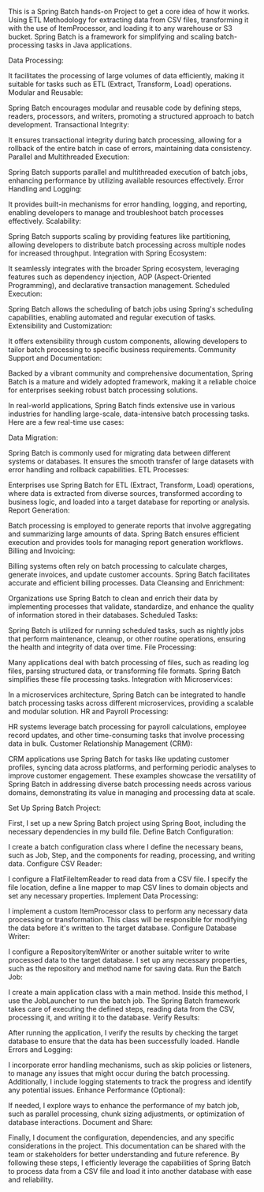 This is a Spring Batch hands-on Project to get a core idea of how it works. Using ETL Methodology for extracting data from CSV files, transforming it with the use of ItemProcessor, and loading it to any warehouse or S3 bucket.
Spring Batch is a framework for simplifying and scaling batch-processing tasks in Java applications.

Data Processing:

It facilitates the processing of large volumes of data efficiently, making it suitable for tasks such as ETL (Extract, Transform, Load) operations.
Modular and Reusable:

Spring Batch encourages modular and reusable code by defining steps, readers, processors, and writers, promoting a structured approach to batch development.
Transactional Integrity:

It ensures transactional integrity during batch processing, allowing for a rollback of the entire batch in case of errors, maintaining data consistency.
Parallel and Multithreaded Execution:

Spring Batch supports parallel and multithreaded execution of batch jobs, enhancing performance by utilizing available resources effectively.
Error Handling and Logging:

It provides built-in mechanisms for error handling, logging, and reporting, enabling developers to manage and troubleshoot batch processes effectively.
Scalability:

Spring Batch supports scaling by providing features like partitioning, allowing developers to distribute batch processing across multiple nodes for increased throughput.
Integration with Spring Ecosystem:

It seamlessly integrates with the broader Spring ecosystem, leveraging features such as dependency injection, AOP (Aspect-Oriented Programming), and declarative transaction management.
Scheduled Execution:

Spring Batch allows the scheduling of batch jobs using Spring's scheduling capabilities, enabling automated and regular execution of tasks.
Extensibility and Customization:

It offers extensibility through custom components, allowing developers to tailor batch processing to specific business requirements.
Community Support and Documentation:

Backed by a vibrant community and comprehensive documentation, Spring Batch is a mature and widely adopted framework, making it a reliable choice for enterprises seeking robust batch processing solutions.

In real-world applications, Spring Batch finds extensive use in various industries for handling large-scale, data-intensive batch processing tasks. Here are a few real-time use cases:

Data Migration:

Spring Batch is commonly used for migrating data between different systems or databases. It ensures the smooth transfer of large datasets with error handling and rollback capabilities.
ETL Processes:

Enterprises use Spring Batch for ETL (Extract, Transform, Load) operations, where data is extracted from diverse sources, transformed according to business logic, and loaded into a target database for reporting or analysis.
Report Generation:

Batch processing is employed to generate reports that involve aggregating and summarizing large amounts of data. Spring Batch ensures efficient execution and provides tools for managing report generation workflows.
Billing and Invoicing:

Billing systems often rely on batch processing to calculate charges, generate invoices, and update customer accounts. Spring Batch facilitates accurate and efficient billing processes.
Data Cleansing and Enrichment:

Organizations use Spring Batch to clean and enrich their data by implementing processes that validate, standardize, and enhance the quality of information stored in their databases.
Scheduled Tasks:

Spring Batch is utilized for running scheduled tasks, such as nightly jobs that perform maintenance, cleanup, or other routine operations, ensuring the health and integrity of data over time.
File Processing:

Many applications deal with batch processing of files, such as reading log files, parsing structured data, or transforming file formats. Spring Batch simplifies these file processing tasks.
Integration with Microservices:

In a microservices architecture, Spring Batch can be integrated to handle batch processing tasks across different microservices, providing a scalable and modular solution.
HR and Payroll Processing:

HR systems leverage batch processing for payroll calculations, employee record updates, and other time-consuming tasks that involve processing data in bulk.
Customer Relationship Management (CRM):

CRM applications use Spring Batch for tasks like updating customer profiles, syncing data across platforms, and performing periodic analyses to improve customer engagement.
These examples showcase the versatility of Spring Batch in addressing diverse batch processing needs across various domains, demonstrating its value in managing and processing data at scale.







Set Up Spring Batch Project:

First, I set up a new Spring Batch project using Spring Boot, including the necessary dependencies in my build file.
Define Batch Configuration:

I create a batch configuration class where I define the necessary beans, such as Job, Step, and the components for reading, processing, and writing data.
Configure CSV Reader:

I configure a FlatFileItemReader to read data from a CSV file. I specify the file location, define a line mapper to map CSV lines to domain objects and set any necessary properties.
Implement Data Processing:

I implement a custom ItemProcessor class to perform any necessary data processing or transformation. This class will be responsible for modifying the data before it's written to the target database.
Configure Database Writer:

I configure a RepositoryItemWriter or another suitable writer to write processed data to the target database. I set up any necessary properties, such as the repository and method name for saving data.
Run the Batch Job:

I create a main application class with a main method. Inside this method, I use the JobLauncher to run the batch job. The Spring Batch framework takes care of executing the defined steps, reading data from the CSV, processing it, and writing it to the database.
Verify Results:

After running the application, I verify the results by checking the target database to ensure that the data has been successfully loaded.
Handle Errors and Logging:

I incorporate error handling mechanisms, such as skip policies or listeners, to manage any issues that might occur during the batch processing. Additionally, I include logging statements to track the progress and identify any potential issues.
Enhance Performance (Optional):

If needed, I explore ways to enhance the performance of my batch job, such as parallel processing, chunk sizing adjustments, or optimization of database interactions.
Document and Share:

Finally, I document the configuration, dependencies, and any specific considerations in the project. This documentation can be shared with the team or stakeholders for better understanding and future reference.
By following these steps, I efficiently leverage the capabilities of Spring Batch to process data from a CSV file and load it into another database with ease and reliability.
